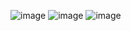 

![image](https://user-images.githubusercontent.com/112596835/191441741-b0d50250-d538-48c5-a7be-546cbc87cfef.png)
![image](https://user-images.githubusercontent.com/112596835/191441813-ad9ad87c-f22b-4b06-a015-6fcc06351797.png)
![image](https://user-images.githubusercontent.com/112596835/191441868-ab22c1c9-66c5-4e15-96d3-a95861d1bbaa.png)
